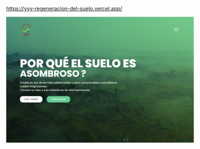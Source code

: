 https://yvy-regeneracion-del-suelo.vercel.app/

![Preview de la App ](https://github.com/dmaceda/yvy-regeneracion-del-suelo/blob/master/src/assets/reg_yvy.png)

